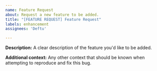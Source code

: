 ```yaml
---
name: Feature Request
about: Request a new feature to be added.
title: "[FEATURE REQUEST] Feature Request"
labels: enhancement
assignees: 'Deftu'

---
```


**Description:**
A clear description of the feature you'd like to be added.

**Additional context:**
Any other context that should be known when attempting to reproduce and fix this bug.